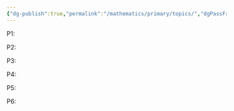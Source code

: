 ```yaml
---
{"dg-publish":true,"permalink":"/mathematics/primary/topics/","dgPassFrontmatter":true,"created":"2023-12-08T23:14:31.148+08:00","updated":"2023-12-08T23:15:47.412+08:00"}
---
```


P1:

P2:

P3:

P4:

P5:

P6: